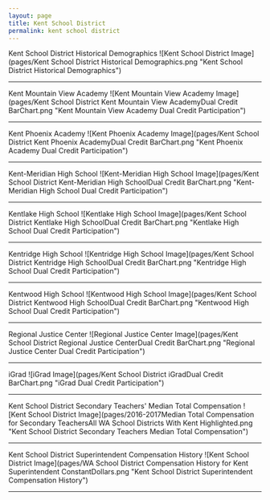 ```yaml
---
layout: page
title: Kent School District
permalink: kent school district
---
```



Kent School District Historical Demographics
![Kent School District Image](pages/Kent School District Historical Demographics.png "Kent School District Historical Demographics")

___

Kent Mountain View Academy
![Kent Mountain View Academy Image](pages/Kent School District Kent Mountain View AcademyDual Credit BarChart.png "Kent Mountain View Academy Dual Credit Participation")

___

Kent Phoenix Academy
![Kent Phoenix Academy Image](pages/Kent School District Kent Phoenix AcademyDual Credit BarChart.png "Kent Phoenix Academy Dual Credit Participation")

___

Kent-Meridian High School
![Kent-Meridian High School Image](pages/Kent School District Kent-Meridian High SchoolDual Credit BarChart.png "Kent-Meridian High School Dual Credit Participation")

___

Kentlake High School
![Kentlake High School Image](pages/Kent School District Kentlake High SchoolDual Credit BarChart.png "Kentlake High School Dual Credit Participation")

___

Kentridge High School
![Kentridge High School Image](pages/Kent School District Kentridge High SchoolDual Credit BarChart.png "Kentridge High School Dual Credit Participation")

___

Kentwood High School
![Kentwood High School Image](pages/Kent School District Kentwood High SchoolDual Credit BarChart.png "Kentwood High School Dual Credit Participation")

___

Regional Justice Center
![Regional Justice Center Image](pages/Kent School District Regional Justice CenterDual Credit BarChart.png "Regional Justice Center Dual Credit Participation")

___

iGrad
![iGrad Image](pages/Kent School District iGradDual Credit BarChart.png "iGrad Dual Credit Participation")

___

Kent School District Secondary Teachers' Median Total Compensation
![Kent School District Image](pages/2016-2017Median Total Compensation for Secondary TeachersAll WA School Districts With Kent Highlighted.png "Kent School District Secondary Teachers Median Total Compensation")

___

Kent School District Superintendent Compensation History
![Kent School District Image](pages/WA School District Compensation History for Kent Superintendent ConstantDollars.png "Kent School District Superintendent Compensation History")

___

